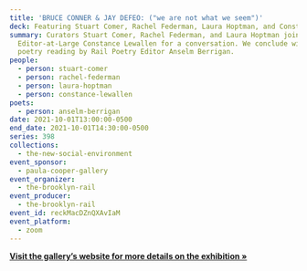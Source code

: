 ```yaml
---
title: 'BRUCE CONNER & JAY DEFEO: ("we are not what we seem")'
deck: Featuring Stuart Comer, Rachel Federman, Laura Hoptman, and Constance Lewallen
summary: Curators Stuart Comer, Rachel Federman, and Laura Hoptman join Rail
  Editor-at-Large Constance Lewallen for a conversation. We conclude with a
  poetry reading by Rail Poetry Editor Anselm Berrigan.
people:
  - person: stuart-comer
  - person: rachel-federman
  - person: laura-hoptman
  - person: constance-lewallen
poets:
  - person: anselm-berrigan
date: 2021-10-01T13:00:00-0500
end_date: 2021-10-01T14:30:00-0500
series: 398
collections:
  - the-new-social-environment
event_sponsor:
  - paula-cooper-gallery
event_organizer:
  - the-brooklyn-rail
event_producer:
  - the-brooklyn-rail
event_id: reckMacDZnQXAvIaM
event_platform:
  - zoom
---
```

**[Visit the gallery’s website for more details on the exhibition »](https://www.paulacoopergallery.com/exhibitions/bruce-conner-jay-defeo)**